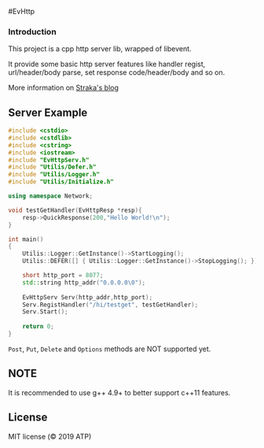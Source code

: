#EvHttp
### Introduction
This project is a cpp http server lib, wrapped of libevent.

It provide some basic http server features like handler regist, 
url/header/body parse, set response code/header/body and so on.

More information on [Straka's blog](http://www.straka.cn/blog/cpp-wrapped-http-server-based-on-libevent/)

Server Example
--------------

```c++
#include <cstdio>
#include <cstdlib>
#include <cstring>
#include <iostream>
#include "EvHttpServ.h"
#include "Utilis/Defer.h"
#include "Utilis/Logger.h"
#include "Utilis/Initialize.h"

using namespace Network;

void testGetHandler(EvHttpResp *resp){
    resp->QuickResponse(200,"Hello World!\n");
}

int main()
{
	Utilis::Logger::GetInstance()->StartLogging();
	Utilis::DEFER([] { Utilis::Logger::GetInstance()->StopLogging(); });

    short http_port = 8077;
    std::string http_addr("0.0.0.0\0");
    
    EvHttpServ Serv(http_addr,http_port);
    Serv.RegistHandler("/hi/testget", testGetHandler);
    Serv.Start();
    
    return 0;
}
```

`Post`, `Put`, `Delete` and `Options` methods are NOT supported yet.

NOTE
----
It is recommended to use g++ 4.9+ to better support c++11 features.

License
-------
MIT license (© 2019 ATP)